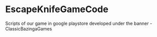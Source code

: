 # EscapeKnifeGameCode
Scripts of our game in google playstore developed under the banner - ClassicBazingaGames
